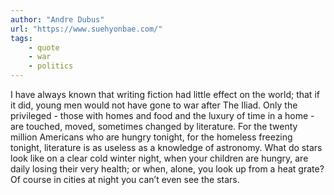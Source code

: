 ```yaml
---
author: "Andre Dubus"
url: "https://www.suehyonbae.com/"
tags: 
    - quote
    - war
    - politics
---
```

I have always known that writing fiction had little effect on the  world; that if it did, young men would not have gone to war after The  Iliad. Only the privileged - those with homes and food and the luxury of time in a home - are touched, moved, sometimes changed by literature. For the twenty million Americans who are hungry tonight, for the homeless freezing tonight, literature is as useless as a knowledge of astronomy. What do stars look like on a clear cold winter night, when your children are hungry, are daily losing their very health; or when,  alone, you look up from a heat grate? Of course in cities at night you can’t even see the stars.